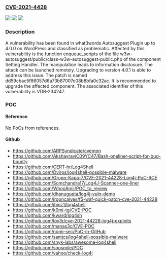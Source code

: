 ### [CVE-2021-4428](https://cve.mitre.org/cgi-bin/cvename.cgi?name=CVE-2021-4428)
![](https://img.shields.io/static/v1?label=Product&message=Autosuggest%20Plugin&color=blue)
![](https://img.shields.io/static/v1?label=Version&message=%3D%204.0%20&color=brighgreen)
![](https://img.shields.io/static/v1?label=Vulnerability&message=CWE-200%20Information%20Disclosure&color=brighgreen)

### Description

A vulnerability has been found in what3words Autosuggest Plugin up to 4.0.0 on WordPress and classified as problematic. Affected by this vulnerability is the function enqueue_scripts of the file w3w-autosuggest/public/class-w3w-autosuggest-public.php of the component Setting Handler. The manipulation leads to information disclosure. The attack can be launched remotely. Upgrading to version 4.0.1 is able to address this issue. The patch is named dd59cbac5f86057d6a73b87007c08b8bfa0c32ac. It is recommended to upgrade the affected component. The associated identifier of this vulnerability is VDB-234247.

### POC

#### Reference
No PoCs from references.

#### Github
- https://github.com/ARPSyndicate/cvemon
- https://github.com/AkshayraviC09YC47/Bash-oneliner-script-for-bug-bounty
- https://github.com/CERT-hr/Log4Shell
- https://github.com/Dviros/log4shell-possible-malware
- https://github.com/Grupo-Kapa-7/CVE-2021-44228-Log4j-PoC-RCE
- https://github.com/Somchandra17/Log4J-Scanner-one-liner
- https://github.com/WhooAmii/POC_to_review
- https://github.com/dhanugupta/log4j-vuln-demo
- https://github.com/irgoncalves/f5-waf-quick-patch-cve-2021-44228
- https://github.com/jhinz1/log4shell
- https://github.com/k0mi-tg/CVE-POC
- https://github.com/kward/log4sh
- https://github.com/lov3r/cve-2021-44228-log4j-exploits
- https://github.com/manas3c/CVE-POC
- https://github.com/nomi-sec/PoC-in-GitHub
- https://github.com/samjcs/log4shell-possible-malware
- https://github.com/snyk-labs/awesome-log4shell
- https://github.com/soosmile/POC
- https://github.com/yahoo/check-log4j

